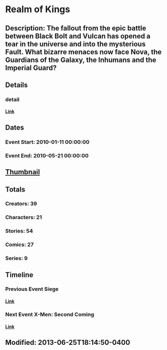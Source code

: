 # Realm of Kings
## Description: The fallout from the epic battle between Black Bolt and Vulcan has opened a tear in the universe and into the mysterious Fault. What bizarre menaces now face Nova, the Guardians of the Galaxy, the Inhumans and the Imperial Guard?
## Details
### detail
#### [Link](http://marvel.com/comics/events/295/realm_of_kings?utm_campaign=apiRef&utm_source=225578a89fc76f3d20fbffda5d17a88d)
## Dates
### Event Start: 2010-01-11 00:00:00
### Event End: 2010-05-21 00:00:00
## [Thumbnail](http://i.annihil.us/u/prod/marvel/i/mg/b/f0/51ca16391facf.jpg)
## Totals
### Creators: 39
### Characters: 21
### Stories: 54
### Comics: 27
### Series: 9
## Timeline
### Previous Event Siege
#### [Link](http://gateway.marvel.com/v1/public/events/273)
### Next Event X-Men: Second Coming
#### [Link](http://gateway.marvel.com/v1/public/events/279)
## Modified: 2013-06-25T18:14:50-0400